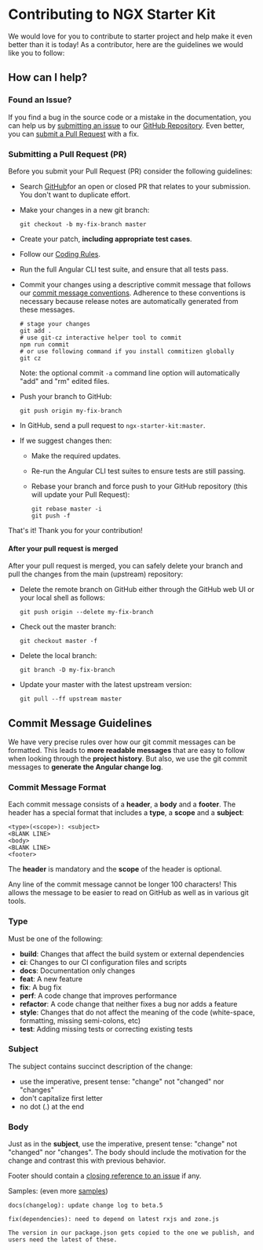 # Contributing to NGX Starter Kit

We would love for you to contribute to starter project and help make it even better than it is
today! As a contributor, here are the guidelines we would like you to follow:

## How can I help?

### Found an Issue?

If you find a bug in the source code or a mistake in the documentation, you can help us by
[submitting an issue][issues] to our [GitHub Repository][github]. Even better, you can
[submit a Pull Request](#submit-pr) with a fix.

### <a name="submit-pr"></a> Submitting a Pull Request (PR)

Before you submit your Pull Request (PR) consider the following guidelines:

- Search [GitHub][pulls]for an open or closed PR
  that relates to your submission. You don't want to duplicate effort.
- Make your changes in a new git branch:

  ```shell
  git checkout -b my-fix-branch master
  ```

- Create your patch, **including appropriate test cases**.
- Follow our [Coding Rules](#rules).
- Run the full Angular CLI test suite, and ensure that all tests pass.
- Commit your changes using a descriptive commit message that follows our
  [commit message conventions](#commit-message-guidelines). Adherence to these conventions
  is necessary because release notes are automatically generated from these messages.

  ```shell
  # stage your changes
  git add .
  # use git-cz interactive helper tool to commit
  npm run commit
  # or use following command if you install commitizen globally
  git cz
  ```

  Note: the optional commit `-a` command line option will automatically "add" and "rm" edited files.

- Push your branch to GitHub:

  ```shell
  git push origin my-fix-branch
  ```

- In GitHub, send a pull request to `ngx-starter-kit:master`.
- If we suggest changes then:

  - Make the required updates.
  - Re-run the Angular CLI test suites to ensure tests are still passing.
  - Rebase your branch and force push to your GitHub repository (this will update your Pull Request):

    ```shell
    git rebase master -i
    git push -f
    ```

That's it! Thank you for your contribution!

#### After your pull request is merged

After your pull request is merged, you can safely delete your branch and pull the changes
from the main (upstream) repository:

- Delete the remote branch on GitHub either through the GitHub web UI or your local shell as follows:

  ```shell
  git push origin --delete my-fix-branch
  ```

- Check out the master branch:

  ```shell
  git checkout master -f
  ```

- Delete the local branch:

  ```shell
  git branch -D my-fix-branch
  ```

- Update your master with the latest upstream version:

  ```shell
  git pull --ff upstream master
  ```

## <a name="commit-message-guidelines"></a> Commit Message Guidelines

We have very precise rules over how our git commit messages can be formatted. This leads to **more
readable messages** that are easy to follow when looking through the **project history**. But also,
we use the git commit messages to **generate the Angular change log**.

### Commit Message Format

Each commit message consists of a **header**, a **body** and a **footer**. The header has a special
format that includes a **type**, a **scope** and a **subject**:

```
<type>(<scope>): <subject>
<BLANK LINE>
<body>
<BLANK LINE>
<footer>
```

The **header** is mandatory and the **scope** of the header is optional.

Any line of the commit message cannot be longer 100 characters! This allows the message to be easier
to read on GitHub as well as in various git tools.

### Type

Must be one of the following:

- **build**: Changes that affect the build system or external dependencies
- **ci**: Changes to our CI configuration files and scripts
- **docs**: Documentation only changes
- **feat**: A new feature
- **fix**: A bug fix
- **perf**: A code change that improves performance
- **refactor**: A code change that neither fixes a bug nor adds a feature
- **style**: Changes that do not affect the meaning of the code (white-space, formatting, missing
  semi-colons, etc)
- **test**: Adding missing tests or correcting existing tests

### Subject

The subject contains succinct description of the change:

- use the imperative, present tense: "change" not "changed" nor "changes"
- don't capitalize first letter
- no dot (.) at the end

### Body

Just as in the **subject**, use the imperative, present tense: "change" not "changed" nor "changes".
The body should include the motivation for the change and contrast this with previous behavior.

Footer should contain a [closing reference to an issue](https://help.github.com/articles/closing-issues-via-commit-messages/) if any.

Samples: (even more [samples](https://github.com/tomastrajan/angular-ngrx-material-starter/commits/master))

```
docs(changelog): update change log to beta.5
```

```
fix(dependencies): need to depend on latest rxjs and zone.js

The version in our package.json gets copied to the one we publish, and users need the latest of these.
```

[github]: https://github.com/xmlking/ngx-starter-kit
[gitter]: https://gitter.im/xmlking/ngx-starter-kit
[issues]: https://github.com/xmlking/ngx-starter-kit/issues
[pulls]: https://github.com/xmlking/ngx-starter-kit/pulls
[js-style-guide]: https://google.github.io/styleguide/jsguide.html
